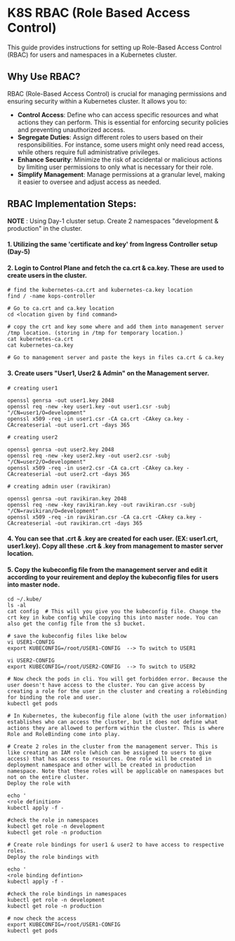 # K8S RBAC (Role Based Access Control)
This guide provides instructions for setting up Role-Based Access Control (RBAC) for users and namespaces in a Kubernetes cluster.

## Why Use RBAC?
RBAC (Role-Based Access Control) is crucial for managing permissions and ensuring security within a Kubernetes cluster. It allows you to:

- **Control Access**: Define who can access specific resources and what actions they can perform. This is essential for enforcing security policies and preventing unauthorized access.
- **Segregate Duties**: Assign different roles to users based on their responsibilities. For instance, some users might only need read access, while others require full administrative privileges.
- **Enhance Security**: Minimize the risk of accidental or malicious actions by limiting user permissions to only what is necessary for their role.
- **Simplify Management**: Manage permissions at a granular level, making it easier to oversee and adjust access as needed.

## RBAC Implementation Steps:
**NOTE** : Using Day-1 cluster setup. Create 2 namespaces "development & production" in the cluster.
#### 1. Utilizing the same 'certificate and key' from Ingress Controller setup (Day-5)
#### 2. Login to Control Plane and fetch the ca.crt & ca.key. These are used to create users in the cluster.
```
# find the kubernetes-ca.crt and kubernetes-ca.key location
find / -name kops-controller

# Go to ca.crt and ca.key location
cd <location given by find command>

# copy the crt and key some where and add them into management server /tmp location. (storing in /tmp for temporary location.)
cat kubernetes-ca.crt
cat kubernetes-ca.key

# Go to management server and paste the keys in files ca.crt & ca.key
```
#### 3. Create users "User1, User2 & Admin" on the Management server. 
```
# creating user1

openssl genrsa -out user1.key 2048
openssl req -new -key user1.key -out user1.csr -subj "/CN=user1/O=development"
openssl x509 -req -in user1.csr -CA ca.crt -CAkey ca.key -CAcreateserial -out user1.crt -days 365

# creating user2

openssl genrsa -out user2.key 2048
openssl req -new -key user2.key -out user2.csr -subj "/CN=user2/O=development"
openssl x509 -req -in user2.csr -CA ca.crt -CAkey ca.key -CAcreateserial -out user2.crt -days 365

# creating admin user (ravikiran)

openssl genrsa -out ravikiran.key 2048
openssl req -new -key ravikiran.key -out ravikiran.csr -subj "/CN=ravikiran/O=development"
openssl x509 -req -in ravikiran.csr -CA ca.crt -CAkey ca.key -CAcreateserial -out ravikiran.crt -days 365
```
#### 4. You can see that .crt & .key are created for each user. (EX: user1.crt, user1.key). Copy all these .crt & .key from management to master server location.

#### 5. Copy the kubeconfig file from the management server and edit it according to your reuirement and deploy the kubeconfig files for users into master node. 
```
cd ~/.kube/
ls -al
cat config  # This will you give you the kubeconfig file. Change the crt key in kube config while copying this into master node. You can also get the config file from the s3 bucket.

# save the kubeconfig files like below
vi USER1-CONFIG
export KUBECONFIG=/root/USER1-CONFIG  --> To switch to USER1

vi USER2-CONFIG
export KUBECONFIG=/root/USER2-CONFIG  --> To switch to USER2

# Now check the pods in cli. You will get forbidden error. Because the user doesn't have access to the cluster. You can give access by creating a role for the user in the cluster and creating a rolebinding for binding the role and user. 
kubectl get pods

# In Kubernetes, the kubeconfig file alone (with the user information) establishes who can access the cluster, but it does not define what actions they are allowed to perform within the cluster. This is where Role and RoleBinding come into play.

# Create 2 roles in the cluster from the management server. This is like creating an IAM role (which can be assigned to users to give access) that has access to resources. One role will be created in deployment namespace and other will be created in production namespace. Note that these roles will be applicable on namespaces but not on the entire cluster.
Deploy the role with

echo '
<role definition>
kubectl apply -f -

#check the role in namespaces
kubectl get role -n development
kubectl get role -n production

# Create role bindings for user1 & user2 to have access to respective roles.
Deploy the role bindings with 

echo '
<role binding defintion>
kubectl apply -f -

#check the role bindings in namespaces
kubectl get role -n development
kubectl get role -n production

# now check the access 
export KUBECONFIG=/root/USER1-CONFIG
kubectl get pods
